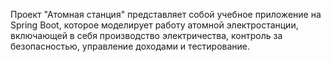 Проект "Атомная станция" представляет собой учебное приложение на Spring Boot, которое моделирует работу атомной электростанции, включающей в себя производство электричества, контроль за безопасностью, управление доходами и тестирование.